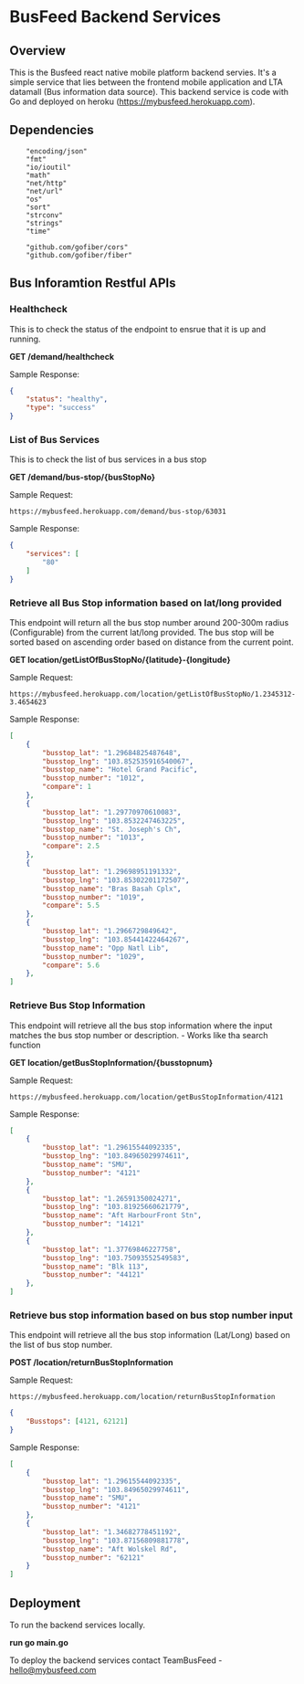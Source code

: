 # BusFeed Backend Services

## Overview

This is the Busfeed react native mobile platform backend servies. It's a simple service that lies between the frontend mobile application and LTA datamall (Bus information data source). This backend service is code with Go and deployed on heroku (https://mybusfeed.herokuapp.com). 

## Dependencies

```
	"encoding/json"
	"fmt"
	"io/ioutil"
	"math"
	"net/http"
	"net/url"
	"os"
	"sort"
	"strconv"
	"strings"
	"time"

	"github.com/gofiber/cors"
	"github.com/gofiber/fiber"
```

## Bus Inforamtion Restful APIs

### Healthcheck
This is to check the status of the endpoint to ensrue that it is up and running.

**GET /demand/healthcheck**

Sample Response:

```json
{
    "status": "healthy",
    "type": "success"
}
```

### List of Bus Services 
This is to check the list of bus services in a bus stop

**GET /demand/bus-stop/{busStopNo}**

Sample Request:

```
https://mybusfeed.herokuapp.com/demand/bus-stop/63031
```

Sample Response:

```json
{
    "services": [
        "80"
    ]
}
```

### Retrieve all Bus Stop information based on lat/long provided
This endpoint will return all the bus stop number around 200-300m radius (Configurable) from the current lat/long provided. The bus stop will be sorted based on ascending order based on distance from the current point.

**GET location/getListOfBusStopNo/{latitude}-{longitude}**

Sample Request:

```
https://mybusfeed.herokuapp.com/location/getListOfBusStopNo/1.2345312-3.4654623
```

Sample Response:

```json
[
    {
        "busstop_lat": "1.29684825487648",
        "busstop_lng": "103.852535916540067",
        "busstop_name": "Hotel Grand Pacific",
        "busstop_number": "1012",
        "compare": 1
    },
    {
        "busstop_lat": "1.29770970610083",
        "busstop_lng": "103.8532247463225",
        "busstop_name": "St. Joseph's Ch",
        "busstop_number": "1013",
        "compare": 2.5
    },
    {
        "busstop_lat": "1.29698951191332",
        "busstop_lng": "103.85302201172507",
        "busstop_name": "Bras Basah Cplx",
        "busstop_number": "1019",
        "compare": 5.5
    },
    {
        "busstop_lat": "1.2966729849642",
        "busstop_lng": "103.85441422464267",
        "busstop_name": "Opp Natl Lib",
        "busstop_number": "1029",
        "compare": 5.6
    },
]
```

### Retrieve Bus Stop Information

This endpoint will retrieve all the bus stop information where the input matches the bus stop number or description. - Works like tha search function

**GET location/getBusStopInformation/{busstopnum}**

Sample Request:

```
https://mybusfeed.herokuapp.com/location/getBusStopInformation/4121
```

Sample Response:

```json
[
    {
        "busstop_lat": "1.29615544092335",
        "busstop_lng": "103.84965029974611",
        "busstop_name": "SMU",
        "busstop_number": "4121"
    },
    {
        "busstop_lat": "1.26591350024271",
        "busstop_lng": "103.81925660621779",
        "busstop_name": "Aft HarbourFront Stn",
        "busstop_number": "14121"
    },
    {
        "busstop_lat": "1.37769846227758",
        "busstop_lng": "103.75093552549583",
        "busstop_name": "Blk 113",
        "busstop_number": "44121"
    },
]
```

### Retrieve bus stop information based on bus stop number input

This endpoint will retrieve all the bus stop information (Lat/Long) based on the list of bus stop number.

**POST /location/returnBusStopInformation**

Sample Request:

```
https://mybusfeed.herokuapp.com/location/returnBusStopInformation
```

```json
{
    "Busstops": [4121, 62121]
}
```

Sample Response:

```json
[
    {
        "busstop_lat": "1.29615544092335",
        "busstop_lng": "103.84965029974611",
        "busstop_name": "SMU",
        "busstop_number": "4121"
    },
    {
        "busstop_lat": "1.34682778451192",
        "busstop_lng": "103.87156809881778",
        "busstop_name": "Aft Wolskel Rd",
        "busstop_number": "62121"
    }
]
```

## Deployment

To run the backend services locally. 

**run go main.go**

To deploy the backend services contact TeamBusFeed - hello@mybusfeed.com


